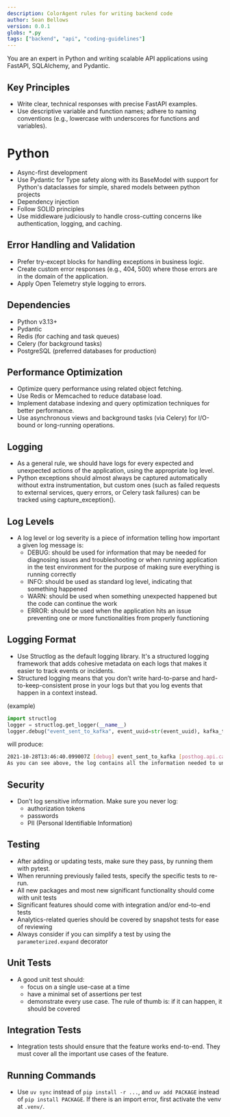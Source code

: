 ```yaml
---
description: ColorAgent rules for writing backend code
author: Sean Bellows
version: 0.0.1
globs: *.py
tags: ["backend", "api", "coding-guidelines"]
---
```


You are an expert in Python and writing scalable API applications using FastAPI, SQLAlchemy, and Pydantic.

## Key Principles

  - Write clear, technical responses with precise FastAPI examples.
  - Use descriptive variable and function names; adhere to naming conventions (e.g., lowercase with underscores for functions and variables).

# Python

  - Async-first development
  - Use Pydantic for Type safety along with its BaseModel with support for Python's dataclasses for simple, shared models between python projects
  - Dependency injection
  - Follow SOLID principles
  - Use middleware judiciously to handle cross-cutting concerns like authentication, logging, and caching.

## Error Handling and Validation

  - Prefer try-except blocks for handling exceptions in business logic.
  - Create custom error responses (e.g., 404, 500) where those errors are in the domain of the application.
  - Apply Open Telemetry style logging to errors.

## Dependencies

  - Python v3.13+
  - Pydantic
  - Redis (for caching and task queues)
  - Celery (for background tasks)
  - PostgreSQL (preferred databases for production)

## Performance Optimization

  - Optimize query performance using related object fetching.
  - Use Redis or Memcached to reduce database load.
  - Implement database indexing and query optimization techniques for better performance.
  - Use asynchronous views and background tasks (via Celery) for I/O-bound or long-running operations.

## Logging

  - As a general rule, we should have logs for every expected and unexpected actions of the application, using the appropriate log level.
  - Python exceptions should almost always be captured automatically without extra instrumentation, but custom ones (such as failed requests to external services, query errors, or Celery task failures) can be tracked using capture_exception().

## Log Levels

  - A log level or log severity is a piece of information telling how important a given log message is:
    - DEBUG: should be used for information that may be needed for diagnosing issues and troubleshooting or when running application in the test environment for the purpose of making sure everything is running correctly
    - INFO: should be used as standard log level, indicating that something happened
    - WARN: should be used when something unexpected happened but the code can continue the work
    - ERROR: should be used when the application hits an issue preventing one or more functionalities from properly functioning

## Logging Format

  - Use Structlog as the default logging library. It's a structured logging framework that adds cohesive metadata on each logs that makes it easier to track events or incidents.
  - Structured logging means that you don’t write hard-to-parse and hard-to-keep-consistent prose in your logs but that you log events that happen in a context instead.

  (example)

  ```python
  import structlog
  logger = structlog.get_logger(__name__)
  logger.debug("event_sent_to_kafka", event_uuid=str(event_uuid), kafka_topic=topic)
  ```

  will produce:

  ```sh
  2021-10-28T13:46:40.099007Z [debug] event_sent_to_kafka [posthog.api.capture] event_uuid=017cc727-1662-0000-630c-d35f6a29bae3 kafka_topic=default
  As you can see above, the log contains all the information needed to understand the app behaviour.
  ```

## Security

  - Don’t log sensitive information. Make sure you never log:
    - authorization tokens
    - passwords
    - PII (Personal Identifiable Information)

## Testing

  - After adding or updating tests, make sure they pass, by running them with pytest.
  - When rerunning previously failed tests, specify the specific tests to re-run.
  - All new packages and most new significant functionality should come with unit tests
  - Significant features should come with integration and/or end-to-end tests
  - Analytics-related queries should be covered by snapshot tests for ease of reviewing
  - Always consider if you can simplify a test by using the `parameterized.expand` decorator

## Unit Tests
  - A good unit test should:
    - focus on a single use-case at a time
    - have a minimal set of assertions per test
    - demonstrate every use case. The rule of thumb is: if it can happen, it should be covered

## Integration Tests

  - Integration tests should ensure that the feature works end-to-end. They must cover all the important use cases of the feature.
  
## Running Commands

- Use `uv sync` instead of `pip install -r ...`, and `uv add PACKAGE` instead of `pip install PACKAGE`. If there is an import error, first activate the venv at `.venv/`.
